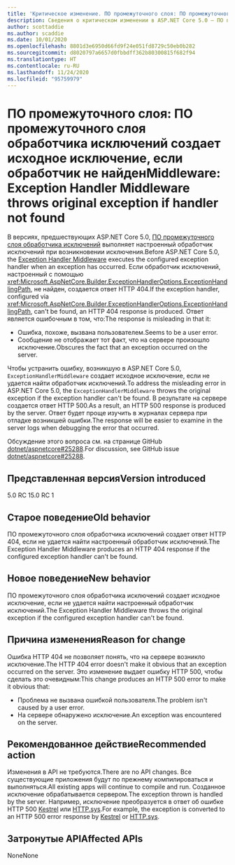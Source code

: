```yaml
---
title: 'Критическое изменение. ПО промежуточного слоя: ПО промежуточного слоя обработчика исключений создает исходное исключение, если обработчик не найден'
description: Сведения о критическом изменении в ASP.NET Core 5.0 — ПО промежуточного слоя. ПО промежуточного слоя обработчика исключений создает исходное исключение, если обработчик не найден
author: scottaddie
ms.author: scaddie
ms.date: 10/01/2020
ms.openlocfilehash: 8801d3e6950d66fd9f24e051fd8729c50eb0b282
ms.sourcegitcommit: d8020797a6657d0fbbdff362b80300815f682f94
ms.translationtype: HT
ms.contentlocale: ru-RU
ms.lasthandoff: 11/24/2020
ms.locfileid: "95759979"
---
```

# <a name="middleware-exception-handler-middleware-throws-original-exception-if-handler-not-found"></a><span data-ttu-id="3ac9e-103">ПО промежуточного слоя: ПО промежуточного слоя обработчика исключений создает исходное исключение, если обработчик не найден</span><span class="sxs-lookup"><span data-stu-id="3ac9e-103">Middleware: Exception Handler Middleware throws original exception if handler not found</span></span>

<span data-ttu-id="3ac9e-104">В версиях, предшествующих ASP.NET Core 5.0, [ПО промежуточного слоя обработчика исключений](xref:Microsoft.AspNetCore.Builder.ExceptionHandlerExtensions.UseExceptionHandler%2A) выполняет настроенный обработчик исключений при возникновении исключения.</span><span class="sxs-lookup"><span data-stu-id="3ac9e-104">Before ASP.NET Core 5.0, the [Exception Handler Middleware](xref:Microsoft.AspNetCore.Builder.ExceptionHandlerExtensions.UseExceptionHandler%2A) executes the configured exception handler when an exception has occurred.</span></span> <span data-ttu-id="3ac9e-105">Если обработчик исключений, настроенный с помощью <xref:Microsoft.AspNetCore.Builder.ExceptionHandlerOptions.ExceptionHandlingPath>, не найден, создается ответ HTTP 404.</span><span class="sxs-lookup"><span data-stu-id="3ac9e-105">If the exception handler, configured via <xref:Microsoft.AspNetCore.Builder.ExceptionHandlerOptions.ExceptionHandlingPath>, can't be found, an HTTP 404 response is produced.</span></span> <span data-ttu-id="3ac9e-106">Ответ является ошибочным в том, что:</span><span class="sxs-lookup"><span data-stu-id="3ac9e-106">The response is misleading in that it:</span></span>

* <span data-ttu-id="3ac9e-107">Ошибка, похоже, вызвана пользователем.</span><span class="sxs-lookup"><span data-stu-id="3ac9e-107">Seems to be a user error.</span></span>
* <span data-ttu-id="3ac9e-108">Сообщение не отображает тот факт, что на сервере произошло исключение.</span><span class="sxs-lookup"><span data-stu-id="3ac9e-108">Obscures the fact that an exception occurred on the server.</span></span>

<span data-ttu-id="3ac9e-109">Чтобы устранить ошибку, возникшую в ASP.NET Core 5.0, `ExceptionHandlerMiddleware` создает исходное исключение, если не удается найти обработчик исключений.</span><span class="sxs-lookup"><span data-stu-id="3ac9e-109">To address the misleading error in ASP.NET Core 5.0, the `ExceptionHandlerMiddleware` throws the original exception if the exception handler can't be found.</span></span> <span data-ttu-id="3ac9e-110">В результате на сервере создается ответ HTTP 500.</span><span class="sxs-lookup"><span data-stu-id="3ac9e-110">As a result, an HTTP 500 response is produced by the server.</span></span> <span data-ttu-id="3ac9e-111">Ответ будет проще изучить в журналах сервера при отладке возникшей ошибки.</span><span class="sxs-lookup"><span data-stu-id="3ac9e-111">The response will be easier to examine in the server logs when debugging the error that occurred.</span></span>

<span data-ttu-id="3ac9e-112">Обсуждение этого вопроса см. на странице GitHub [dotnet/aspnetcore#25288](https://github.com/dotnet/aspnetcore/issues/25288).</span><span class="sxs-lookup"><span data-stu-id="3ac9e-112">For discussion, see GitHub issue [dotnet/aspnetcore#25288](https://github.com/dotnet/aspnetcore/issues/25288).</span></span>

## <a name="version-introduced"></a><span data-ttu-id="3ac9e-113">Представленная версия</span><span class="sxs-lookup"><span data-stu-id="3ac9e-113">Version introduced</span></span>

<span data-ttu-id="3ac9e-114">5.0 RC 1</span><span class="sxs-lookup"><span data-stu-id="3ac9e-114">5.0 RC 1</span></span>

## <a name="old-behavior"></a><span data-ttu-id="3ac9e-115">Старое поведение</span><span class="sxs-lookup"><span data-stu-id="3ac9e-115">Old behavior</span></span>

<span data-ttu-id="3ac9e-116">ПО промежуточного слоя обработчика исключений создает ответ HTTP 404, если не удается найти настроенный обработчик исключений.</span><span class="sxs-lookup"><span data-stu-id="3ac9e-116">The Exception Handler Middleware produces an HTTP 404 response if the configured exception handler can't be found.</span></span>

## <a name="new-behavior"></a><span data-ttu-id="3ac9e-117">Новое поведение</span><span class="sxs-lookup"><span data-stu-id="3ac9e-117">New behavior</span></span>

<span data-ttu-id="3ac9e-118">ПО промежуточного слоя обработчика исключений создает исходное исключение, если не удается найти настроенный обработчик исключений.</span><span class="sxs-lookup"><span data-stu-id="3ac9e-118">The Exception Handler Middleware throws the original exception if the configured exception handler can't be found.</span></span>

## <a name="reason-for-change"></a><span data-ttu-id="3ac9e-119">Причина изменения</span><span class="sxs-lookup"><span data-stu-id="3ac9e-119">Reason for change</span></span>

<span data-ttu-id="3ac9e-120">Ошибка HTTP 404 не позволяет понять, что на сервере возникло исключение.</span><span class="sxs-lookup"><span data-stu-id="3ac9e-120">The HTTP 404 error doesn't make it obvious that an exception occurred on the server.</span></span> <span data-ttu-id="3ac9e-121">Это изменение выдает ошибку HTTP 500, чтобы сделать это очевидным:</span><span class="sxs-lookup"><span data-stu-id="3ac9e-121">This change produces an HTTP 500 error to make it obvious that:</span></span>

* <span data-ttu-id="3ac9e-122">Проблема не вызвана ошибкой пользователя.</span><span class="sxs-lookup"><span data-stu-id="3ac9e-122">The problem isn't caused by a user error.</span></span>
* <span data-ttu-id="3ac9e-123">На сервере обнаружено исключение.</span><span class="sxs-lookup"><span data-stu-id="3ac9e-123">An exception was encountered on the server.</span></span>

## <a name="recommended-action"></a><span data-ttu-id="3ac9e-124">Рекомендованное действие</span><span class="sxs-lookup"><span data-stu-id="3ac9e-124">Recommended action</span></span>

<span data-ttu-id="3ac9e-125">Изменения в API не требуются.</span><span class="sxs-lookup"><span data-stu-id="3ac9e-125">There are no API changes.</span></span> <span data-ttu-id="3ac9e-126">Все существующие приложения будут по прежнему компилироваться и выполняться.</span><span class="sxs-lookup"><span data-stu-id="3ac9e-126">All existing apps will continue to compile and run.</span></span> <span data-ttu-id="3ac9e-127">Созданное исключение обрабатывается сервером.</span><span class="sxs-lookup"><span data-stu-id="3ac9e-127">The exception thrown is handled by the server.</span></span> <span data-ttu-id="3ac9e-128">Например, исключение преобразуется в ответ об ошибке HTTP 500 [Kestrel](/aspnet/core/fundamentals/servers/kestrel) или [HTTP.sys](/aspnet/core/fundamentals/servers/httpsys).</span><span class="sxs-lookup"><span data-stu-id="3ac9e-128">For example, the exception is converted to an HTTP 500 error response by [Kestrel](/aspnet/core/fundamentals/servers/kestrel) or [HTTP.sys](/aspnet/core/fundamentals/servers/httpsys).</span></span>

## <a name="affected-apis"></a><span data-ttu-id="3ac9e-129">Затронутые API</span><span class="sxs-lookup"><span data-stu-id="3ac9e-129">Affected APIs</span></span>

<span data-ttu-id="3ac9e-130">None</span><span class="sxs-lookup"><span data-stu-id="3ac9e-130">None</span></span>

<!--

### Category

ASP.NET Core

### Affected APIs

Not detectable via API analysis

-->
